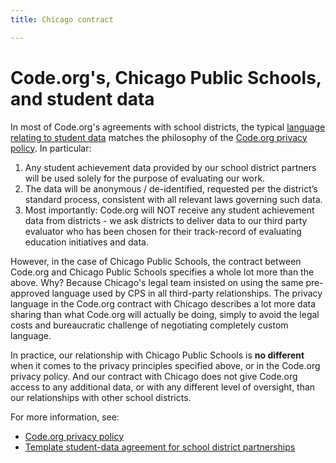 ```yaml
---
title: Chicago contract

---
```


# Code.org's, Chicago Public Schools, and student data

In most of Code.org's agreements with school districts, the typical [language relating to student data](/educate/template-district-agreement) matches the philosophy of the [Code.org privacy policy](/privacy). In particular:

1. Any student achievement data provided by our school district partners will be used solely for the purpose of evaluating our work.
2. The data will be anonymous / de-identified, requested per the district’s standard process, consistent with all relevant laws governing such data.
3. Most importantly: Code.org will NOT receive any student achievement data from districts - we ask districts to deliver data to our third party evaluator who has been chosen for their track-record of evaluating education initiatives and data.

However, in the case of Chicago Public Schools, the contract between Code.org and Chicago Public Schools specifies a whole lot more than the above. Why? Because Chicago's legal team insisted on using the same pre-approved language used by CPS in all third-party relationships. The privacy language in the Code.org contract with Chicago describes a lot more data sharing than what Code.org will actually be doing, simply to avoid the legal costs and bureaucratic challenge of negotiating completely custom language. 

In practice, our relationship with Chicago Public Schools is **no different** when it comes to the privacy principles specified above, or in the Code.org privacy policy. And our contract with Chicago does not give Code.org access to any additional data, or with any different level of oversight, than our relationships with other school districts. 


For more information, see:

* [Code.org privacy policy](/privacy)
* [Template student-data agreement for school district partnerships](/educate/template-district-agreement)